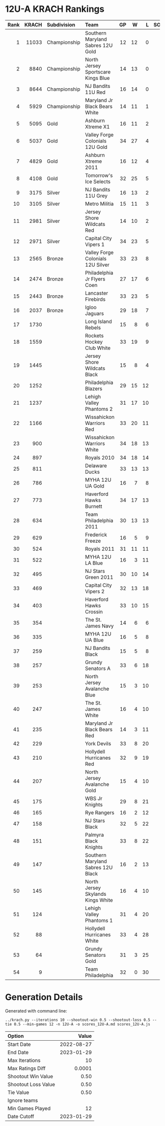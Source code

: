 # 12U-A KRACH Rankings
Rank|KRACH|Subdivision|Team|GP|W|L|SOW|SOL|T|SoS
---:|---:|:---|:---|---:|---:|---:|---:|---:|---:|---:
1|11033|Championship|Southern Maryland Sabres 12U Gold|12|12|0|0|0|0|1021
2|8840|Championship|North Jersey Sportscare Kings Blue|14|13|0|1|0|0|1088
3|8644|Championship|NJ Bandits 11U Red|16|14|0|2|0|0|1503
4|5929|Championship|Maryland Jr Black Bears White|14|11|1|1|1|0|1663
5|5095|Gold|Ashburn Xtreme X1|16|11|2|1|2|0|2270
6|5037|Gold|Valley Forge Colonials 12U Gold|34|27|4|2|1|0|1674
7|4829|Gold|Ashburn Xtreme 2011|16|12|4|0|0|0|2264
8|4108|Gold|Tomorrow's Ice Selects|32|25|5|0|2|0|1497
9|3175|Silver|NJ Bandits 11U Grey|16|13|2|1|0|0|697
10|3105|Silver|Metro Militia|15|11|3|1|0|0|1457
11|2981|Silver|Jersey Shore Wildcats Red|14|10|2|2|0|0|1188
12|2971|Silver|Capital City Vipers 1|34|23|5|4|2|0|1590
13|2565|Bronze|Valley Forge Colonials 12U Silver|33|23|8|1|1|0|1713
14|2474|Bronze|Philadelphia Jr Flyers Coen|27|17|6|2|2|0|1798
15|2443|Bronze|Lancaster Firebirds|33|23|5|3|2|0|1001
16|2037|Bronze|Igloo Jaguars|29|18|7|3|1|0|1582
17|1730||Long Island Rebels|15|8|6|1|0|0|2139
18|1559||Rockets Hockey Club White|33|19|9|0|5|0|1865
19|1445||Jersey Shore Wildcats Black|15|8|4|1|2|0|2239
20|1252||Philadelphia Blazers|29|15|12|0|2|0|1802
21|1237||Lehigh Valley Phantoms 2|31|17|10|2|2|0|1207
22|1166||Wissahickon Warriors Red|33|20|11|0|2|0|1487
23|900||Wissahickon Warriors White|34|18|13|1|2|0|1122
24|897||Royals 2010|34|18|14|2|0|0|1461
25|811||Delaware Ducks|33|13|13|3|4|0|1921
26|786||MYHA 12U UA Gold|16|7|8|0|1|0|1832
27|773||Haverford Hawks Burnett|34|17|13|3|1|0|899
28|634||Team Philadelphia 2011|30|13|13|2|2|0|1621
29|629||Frederick Freeze|16|5|9|0|2|0|1977
30|524||Royals 2011|31|11|11|6|3|0|1315
31|522||MYHA 12U LA Blue|16|3|11|1|1|0|3340
32|495||NJ Stars Green 2011|30|10|14|3|3|0|2103
33|469||Capital City Vipers 2|32|13|18|0|1|0|1279
34|403||Haverford Hawks Crossin|33|10|15|4|4|0|1633
35|354||The St. James Navy|14|6|6|1|1|0|609
36|335||MYHA 12U UA Blue|16|5|8|0|3|0|1296
37|259||NJ Bandits Black|15|5|8|1|1|0|920
38|257||Grundy Senators A|33|6|18|5|4|0|1369
39|253||North Jersey Avalanche Blue|15|3|10|1|1|0|1714
40|247||The St. James White|16|4|10|0|2|0|1027
41|235||Maryland Jr Black Bears Red|14|3|11|0|0|0|2299
42|229||York Devils|33|8|20|4|1|0|1546
43|210||Hollydell Hurricanes Red|32|9|19|1|2|1|1217
44|207||North Jersey Avalanche Gold|15|4|10|1|0|0|1015
45|175||WBS Jr Knights|29|8|21|0|0|0|858
46|165||Rye Rangers|16|2|12|0|2|0|2446
47|158||NJ Stars Black|32|5|22|2|3|0|1866
48|151||Palmyra Black Knights|33|8|22|3|0|0|830
49|147||Southern Maryland Sabres 12U Black|16|2|13|1|0|0|1381
50|145||North Jersey Skylands Kings White|16|4|10|0|2|0|716
51|124||Lehigh Valley Phantoms 1|31|4|20|3|3|1|1266
52|88||Hollydell Hurricanes White|33|4|28|1|0|0|1097
53|64||Grundy Senators Gold|31|3|25|1|2|0|1767
54|9||Team Philadelphia|32|0|30|0|2|0|793
# Generation Details

Generated with command line:
```
../krach.py --iterations 10 --shootout-win 0.5 --shootout-loss 0.5 --tie 0.5 --min-games 12 -n 12U-A -o scores_12U-A.md scores_12U-A.js
```

| Option | Value |
| :----- | ----: |
| Start Date | 2022-08-27 |
| End Date | 2023-01-29 |
| Max Iterations | 10 |
| Max Ratings Diff | 0.0001 |
| Shootout Win Value | 0.50 |
| Shootout Loss Value | 0.50 |
| Tie Value | 0.50 |
| Ignore teams |  |
| Min Games Played | 12 |
| Date Cutoff | 2023-01-29 |

